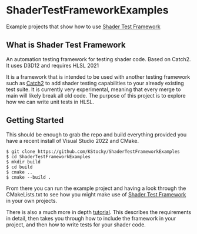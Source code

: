 # ShaderTestFrameworkExamples

Example projects that show how to use [Shader Test Framework](https://github.com/KStocky/ShaderTestFramework)

## What is Shader Test Framework

An automation testing framework for testing shader code. Based on Catch2. It uses D3D12 and requires HLSL 2021

It is a framework that is intended to be used with another testing framework such as [Catch2](https://github.com/catchorg/Catch2/tree/devel) to add shader testing capabilities to your already existing test suite. It is currently very experimental, meaning that every merge to main will likely break all old code. The purpose of this project is to explore how we can write unit tests in HLSL.

## Getting Started

This should be enough to grab the repo and build everything provided you have a recent install of Visual Studio 2022 and CMake.
```
$ git clone https://github.com/KStocky/ShaderTestFrameworkExamples
$ cd ShaderTestFrameworkExamples
$ mkdir build
$ cd build
$ cmake ..
$ cmake --build .
```

From there you can run the example project and having a look through the CMakeLists.txt to see how you might make use of [Shader Test Framework](https://github.com/KStocky/ShaderTestFramework) in your own projects.

There is also a much more in depth [tutorial](https://github.com/KStocky/ShaderTestFramework/blob/main/docs/Tutorial.md). This describes the requirements in detail, then takes you through how to include the framework in your project, and then how to write tests for your shader code.
